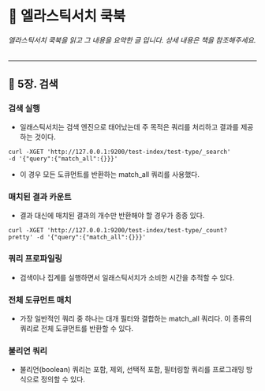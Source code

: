 # :book: 엘라스틱서치 쿡북

###### 엘라스틱서치 쿡북을 읽고 그 내용을 요약한 글 입니다. 상세 내용은 책을 참조해주세요.

---------------------------------------------------------------------------

## :pushpin: 5장. 검색

### 검색 실행
- 일래스틱서치는 검색 엔진으로 태어났는데 주 목적은 쿼리를 처리하고 결과를 제공하는 것이다. 

````
curl -XGET 'http://127.0.0.1:9200/test-index/test-type/_search' 
-d '{"query":{"match_all":{}}}'
````
- 이 경우 모든 도큐먼트를 반환하는 match_all 쿼리를 사용했다.

### 매치된 결과 카운트 

- 결과 대신에 매치된 결과의 개수만 반환해야 할 경우가 종종 있다.

```
curl -XGET 'http://127.0.0.1:9200/test-index/test-type/_count?
pretty' -d '{"query":{"match_all":{}}}'
```

### 쿼리 프로파일링
- 검색이나 집계를 실행하면서 일래스틱서치가 소비한 시간을 추적할 수 있다. 


### 전체 도큐먼트 매치
- 가장 일반적인 쿼리 중 하나는 대개 필터와 결합하는 match_all 쿼리다. 이 종류의 쿼리로 전체 도큐먼트를 반환할 수 있다. 


### 불리언 쿼리 
- 불리언(boolean) 쿼리는 포함, 제외, 선택적 포함, 필터링할 쿼리를 프로그래밍 방식으로 정의할 수 있다.
